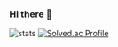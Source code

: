### Hi there 👋

![stats](https://github-readme-stats-git-masterrstaa-rickstaa.vercel.app/api?username=kyw0112&&show_icons=true&theme=dark)
[![Solved.ac Profile](http://mazassumnida.wtf/api/v2/generate_badge?boj=po_co)](https://solved.ac/po_co/)


<!--
**kyw0112/kyw0112** is a ✨ _special_ ✨ repository because its `README.md` (this file) appears on your GitHub profile.

Here are some ideas to get you started:

- 🔭 I’m currently working on ...
- 🌱 I’m currently learning ...
- 👯 I’m looking to collaborate on ...
- 🤔 I’m looking for help with ...
- 💬 Ask me about ...
- 📫 How to reach me: ...
- 😄 Pronouns: ...
- ⚡ Fun fact: ...
-->
